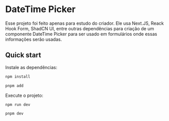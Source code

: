 # DateTime Picker

Esse projeto foi feito apenas para estudo do criador. Ele usa Next.JS, Reack Hook Form, ShadCN UI, entre outras dependências para criação de um componente DateTime Picker para ser usado em formulários onde essas informações serão usadas.

## Quick start

Instale as dependências:
```bash NPM
npm install
```
```bash pNPM
pnpm add
```

Execute o projeto:
```bash NPM
npm run dev
```
```bash pNPM
pnpm dev
```
